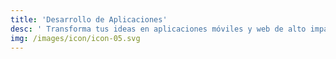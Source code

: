 ```yaml
---
title: 'Desarrollo de Aplicaciones'
desc: ' Transforma tus ideas en aplicaciones móviles y web de alto impacto. Desarrollamos soluciones personalizadas que se adaptan a las necesidades únicas de tu negocio.'
img: /images/icon/icon-05.svg
---
```


